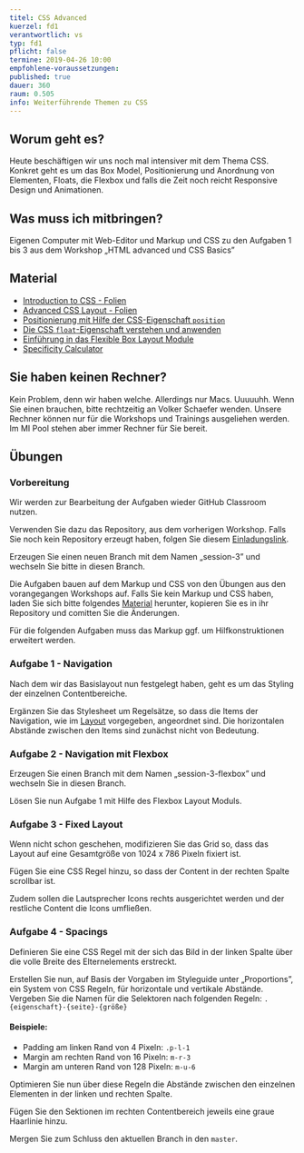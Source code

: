 ```yaml
---
titel: CSS Advanced
kuerzel: fd1
verantwortlich: vs
typ: fd1
pflicht: false
termine: 2019-04-26 10:00
empfohlene-voraussetzungen: 
published: true
dauer: 360
raum: 0.505
info: Weiterführende Themen zu CSS
---
```


## Worum geht es?
Heute beschäftigen wir uns noch mal intensiver mit dem Thema CSS. Konkret geht es um das Box Model, Positionierung und Anordnung von Elementen, Floats, die Flexbox und falls die Zeit noch reicht Responsive Design und Animationen.

## Was muss ich mitbringen?
Eigenen Computer mit Web-Editor und Markup und CSS zu den Aufgaben 1 bis 3 aus dem Workshop „HTML advanced und CSS Basics”

## Material
- [Introduction to CSS - Folien](../../material/frontend-development-1/session-2/slides/Chapter04-IntroductionToCSS.pdf)
- [Advanced CSS Layout - Folien](../../material/frontend-development-1/session-3/slides/Chapter07-AdvancedCSSLayout.pdf)
- [Positionierung mit Hilfe der CSS-Eigenschaft `position`](https://blog.kulturbanause.de/2010/01/positionierung-mit-hilfe-der-css-eigenschaft-position/)
- [Die CSS `float`-Eigenschaft verstehen und anwenden](https://blog.kulturbanause.de/2012/10/die-css-eigenschaft-float-verstehen-und-anwenden/)
- [Einführung in das Flexible Box Layout Module](https://blog.kulturbanause.de/2013/07/einfuhrung-in-das-flexbox-modell-von-css/)
- [Specificity Calculator](https://specificity.keegan.st/)

## Sie haben keinen Rechner?
Kein Problem, denn wir haben welche. Allerdings nur Macs. Uuuuuhh. Wenn Sie einen brauchen, bitte rechtzeitig an Volker Schaefer wenden. Unsere Rechner können nur für die Workshops und Trainings ausgeliehen werden. Im MI Pool stehen aber immer Rechner für Sie bereit.

## Übungen
### Vorbereitung
Wir werden zur Bearbeitung der Aufgaben wieder GitHub Classroom nutzen.

Verwenden Sie dazu das Repository, aus dem vorherigen Workshop. Falls Sie noch kein Repository erzeugt haben, folgen Sie diesem [Einladungslink](https://classroom.github.com/a/Bh-v2UbH).

Erzeugen Sie einen neuen Branch mit dem Namen „session-3” und wechseln Sie bitte in diesen Branch.

Die Aufgaben bauen auf dem Markup und CSS von den Übungen aus den vorangegangen Workshops auf. Falls Sie kein Markup und CSS haben, laden Sie sich bitte folgendes [Material](../../material/frontend-development-1/session-3/lucas-cranach-archiv.zip) herunter, kopieren Sie es in ihr Repository und comitten Sie die Änderungen.

Für die folgenden Aufgaben muss das Markup ggf. um Hilfkonstruktionen erweitert werden.

### Aufgabe 1 - Navigation

Nach dem wir das Basislayout nun festgelegt haben, geht es um das Styling der einzelnen Contentbereiche.

Ergänzen Sie das Stylesheet um Regelsätze, so dass die Items der Navigation, wie im [Layout](../../material/frontend-development-1/session-1/aufgabe-1/layout-detailansicht.png) vorgegeben, angeordnet sind. Die horizontalen Abstände zwischen den Items sind zunächst nicht von Bedeutung.

### Aufgabe 2 - Navigation mit Flexbox
Erzeugen Sie einen Branch mit dem Namen „session-3-flexbox” und wechseln Sie in diesen Branch.

Lösen Sie nun Aufgabe 1 mit Hilfe des Flexbox Layout Moduls.

### Aufgabe 3 - Fixed Layout

Wenn nicht schon geschehen, modifizieren Sie das Grid so, dass das Layout auf eine Gesamtgröße von 1024 x 786 Pixeln fixiert ist.

Fügen Sie eine CSS Regel hinzu, so dass der Content in der rechten Spalte scrollbar ist. 

Zudem sollen die Lautsprecher Icons rechts ausgerichtet werden und der restliche Content die Icons umfließen.

### Aufgabe 4 - Spacings

Definieren Sie eine CSS Regel mit der sich das Bild in der linken Spalte über die volle Breite des Elternelements erstreckt.

Erstellen Sie nun, auf Basis der Vorgaben im Styleguide unter „Proportions”, ein System von CSS Regeln, für horizontale und vertikale Abstände. 
Vergeben Sie die Namen für die Selektoren nach folgenden Regeln:
`.{eigenschaft}-{seite}-{größe}`

#### Beispiele:
* Padding am linken Rand von 4 Pixeln: `.p-l-1`  
* Margin am rechten Rand von 16 Pixeln: `m-r-3`  
* Margin am unteren Rand von 128 Pixeln: `m-u-6`  

Optimieren Sie nun über diese Regeln die Abstände zwischen den einzelnen Elementen in der linken und rechten Spalte.

Fügen Sie den Sektionen im rechten Contentbereich jeweils eine graue Haarlinie hinzu.

Mergen Sie zum Schluss den aktuellen Branch in den `master`.
